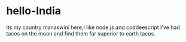 # hello-India
Its my country
manaswini here,I like node.js and coddeescript
I've had tacos on the moon and find them far superior to earth tacos.
